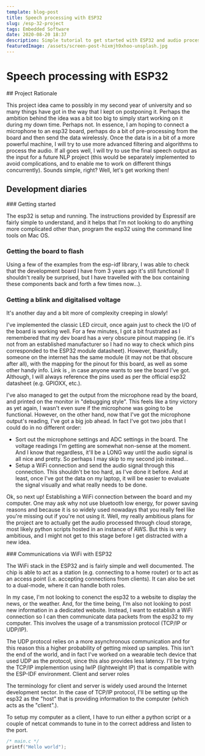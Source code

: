 ```yaml
---
template: blog-post
title: Speech processing with ESP32
slug: /esp-32-project
tags: Embedded Software
date: 2020-08-20 18:37
description: Simple tutorial to get started with ESP32 and audio processing
featuredImage: /assets/screen-post-hixmjh9xhoo-unsplash.jpg
---
```

# Speech processing with ESP32
## Project Rationale

This project idea came to possibly in my second year of university and so many things have got in the way that I kept on postponing it. Perhaps the ambition behind the idea was a bit too big to simply start working on it during my down time. Perhaps not. In essence, I am hoping to connect a microphone to an esp32 board, perhaps do a bit of pre-processing from the board and then send the data wirelessly. Once the data is in a bit of a more powerful machine, I will try to use more advanced filtering and algorithms to process the audio. If all goes well, I will try to use the final speech output as the input for a future NLP project (this would be separately implemented to avoid complications, and to enable me to work on different things concurrently). Sounds simple, right? Well, let's get working then!

## Development diaries
### Getting started

The esp32 is setup and running. The instructions provided by Espressif are fairly simple to understand, and it helps that I'm not looking to do anything more complicated other than, program the esp32 using the command line tools on Mac OS.
### Getting the board to flash

Using a few of the examples from the esp-idf library, I was able to check that the development board I have from 3 years ago it's still functional! (I shouldn't really be surprised, but I have travelled with the box containing these components back and forth a few times now...).

### Getting a blink and digitalised voltage

It's another day and a bit more of complexity creeping in slowly!

I've implemented the classic LED circuit, once again just to check the I/O of the board is working well. For a few minutes, I got a bit frustrated as I remembered that my dev board has a very obscure pinout mapping (ie. it's not from an established manufacturer so I had no way to check which pins corresponded to the ESP32 module datasheet). However, thankfully, someone on the internet has the same module (it may not be that obscure after all), with the mapping for the pinout for this board, as well as some other handy info. Link is , in case anyone wants to see the board I've got. Although, I will always reference the pins used as per the official esp32 datasheet (e.g. GPIOXX, etc.).

I've also managed to get the output from the microphone read by the board, and printed on the monitor in "debugging style". This feels like a tiny victory as yet again, I wasn't even sure if the microphone was going to be functional. However, on the other hand, now that I've got the microphone output's reading, I've got a big job ahead. In fact I've got two jobs that I could do in no different order:

- Sort out the microphone settings and ADC settings in the board. The voltage readings I'm getting are somewhat non-sense at the moment. And I know that regardless, it'll be a LONG way until the audio signal is all nice and pretty. So perhaps I may skip to my second job instead...
- Setup a WiFi connection and send the audio signal through this connection. This shouldn't be too hard, as I've done it before. And at least, once I've got the data on my laptop, it will be easier to evaluate the signal visually and what really needs to be done.

Ok, so next up! Establishing a WiFi connection between the board and my computer. One may ask why not use bluetooth low energy, for power saving reasons and because it is so widely used nowadays that you really feel like you're missing out if you're not using it. Well, my really ambitious plans for the project are to actually get the audio processed through cloud storage, most likely python scripts hosted in an instance of AWS. But this is very ambitious, and I might not get to this stage before I get distracted with a new idea.

### Communications via WiFi with ESP32

The WiFi stack in the ESP32 and is fairly simple and well documented. The chip is able to act as a station (e.g. connecting to a home router) or to act as an access point (i.e. accepting connections from clients). It can also be set to a dual-mode, where it can handle both roles.

In my case, I'm not looking to conenct the esp32 to a website to display the news, or the weather. And, for the time being, I'm also not looking to post new information in a dedicated website. Instead, I want to establish a WiFi connection so I can then communicate data packets from the esp32 to my computer. This involves the usage of a transmission protocol (TCP/IP or UDP/IP).

The UDP protocol relies on a more asynchronous communication and for this reason this a higher probability of getting mixed up samples. This isn't the end of the world, and in fact I've worked on a wearable tech device that used UDP as the protocol, since this also provides less latency. I'll be trying the TCP/IP implemention using lwIP (lightweight IP) that is compatible with the ESP-IDF environment.
Client and server roles

The terminology for client and server is widely used around the Internet development sector. In the case of TCP/IP protocol, I'll be setting up the esp32 as the "host" that is providing information to the computer (which acts as the "client".).

To setup my computer as a client, I have to run either a python script or a couple of netcat commands to tune in to the correct address and listen to the port.

```c
/* main.c */
printf("Hello world");
```